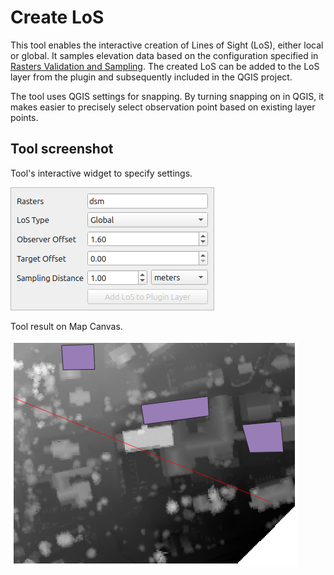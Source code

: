 # Create LoS

This tool enables the interactive creation of Lines of Sight (LoS), either local or global. It samples elevation data based on the configuration specified in [Rasters Validation and Sampling](dialog_raster_validations.md). The created LoS can be added to the LoS layer from the plugin and subsequently included in the QGIS project.

The tool uses QGIS settings for snapping. By turning snapping on in QGIS, it makes easier to precisely select observation point based on existing layer points.

## Tool screenshot

Tool's interactive widget to specify settings.

![Tool Setting](../images/interactive_tool_los_create_settings.png)

Tool result on Map Canvas.

![Tool result on Map Canvas](../images/interactive_tool_los_create_result.png)
